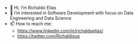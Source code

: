 - 👋 Hi, I’m Richaldo Elias
- 👀 I’m interested in Software Development with focus on Data Engineering and Data Science
- 📫 How to reach me:
  - https://www.linkedin.com/in/richaldoelias/
  - https://twitter.com/Richaldious

<!---
Richaldious/Richaldious is a ✨ special ✨ repository because its `README.md` (this file) appears on your GitHub profile.
You can click the Preview link to take a look at your changes.
--->

